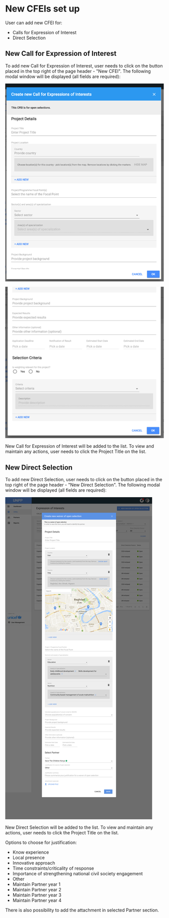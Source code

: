 # New CFEIs set up

User can add new CFEI for:

* Calls for Expression of Interest
* Direct Selection

## New Call for Expression of Interest

To add new Call for Expression of Interest, user needs to click on the button placed in the top right of the page header - "New CFEI". The following modal window will be displayed \(all fields are required\):

![Create new CFEI - modal window - part 1](../.gitbook/assets/screen-shot-2018-04-13-at-17.04.42.png)

![Create new CFEI - modal window - part 2](../.gitbook/assets/screen-shot-2018-04-13-at-17.06.05.png)

New Call for Expression of Interest will be added to the list. To view and maintain any actions, user needs to click the Project Title on the list.

## New Direct Selection

To add new Direct Selection, user needs to click on the button placed in the top right of the page header - "New Direct Selection". The following modal window will be displayed \(all fields are required\):

![](../.gitbook/assets/agency-cfei_03-2x.png)

New Direct Selection will be added to the list. To view and maintain any actions, user needs to click the Project Title on the list.

Options to choose for justification:

* Know experience
* Local presence
* Innovative approach
* Time constraints/criticality of response
* Importance of strengthening national civil society engagement
* Other
* Maintain Partner year 1
* Maintain Partner year 2
* Maintain Partner year 3
* Maintain Partner year 4

There is also possibility to add the attachment in selected Partner section. 

